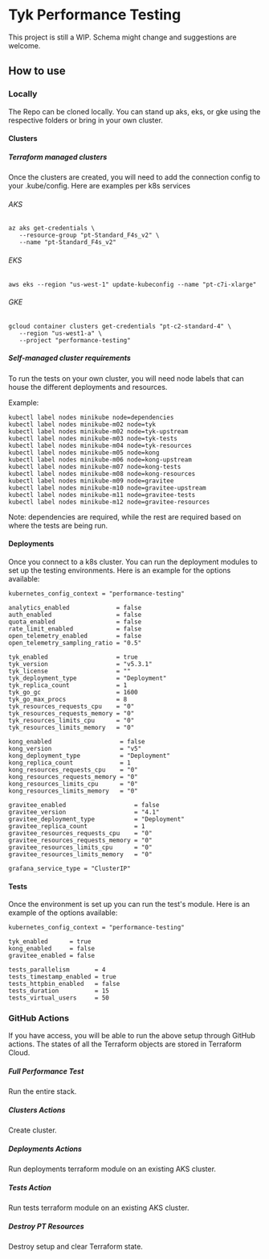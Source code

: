# Tyk Performance Testing

This project is still a WIP. Schema might change and suggestions are welcome. 

## How to use

### Locally
The Repo can be cloned locally. You can stand up aks, eks, or gke using the respective folders or bring in your own cluster. 

#### Clusters
##### Terraform managed clusters
Once the clusters are created, you will need to add the connection config to your .kube/config. Here are examples per k8s services

###### AKS
```
az aks get-credentials \
   --resource-group "pt-Standard_F4s_v2" \
   --name "pt-Standard_F4s_v2"
```

###### EKS
```
aws eks --region "us-west-1" update-kubeconfig --name "pt-c7i-xlarge"
```

###### GKE
```
gcloud container clusters get-credentials "pt-c2-standard-4" \
   --region "us-west1-a" \
   --project "performance-testing"
```

##### Self-managed cluster requirements
To run the tests on your own cluster, you will need node labels that can house the different deployments and resources.

Example:
```
kubectl label nodes minikube node=dependencies
kubectl label nodes minikube-m02 node=tyk
kubectl label nodes minikube-m02 node=tyk-upstream
kubectl label nodes minikube-m03 node=tyk-tests
kubectl label nodes minikube-m04 node=tyk-resources
kubectl label nodes minikube-m05 node=kong
kubectl label nodes minikube-m06 node=kong-upstream
kubectl label nodes minikube-m07 node=kong-tests
kubectl label nodes minikube-m08 node=kong-resources
kubectl label nodes minikube-m09 node=gravitee
kubectl label nodes minikube-m10 node=gravitee-upstream
kubectl label nodes minikube-m11 node=gravitee-tests
kubectl label nodes minikube-m12 node=gravitee-resources
```

Note: dependencies are required, while the rest are required based on where the tests are being run. 

#### Deployments
Once you connect to a k8s cluster. You can run the deployment modules to set up the testing environments. Here is an example for the options available:
```
kubernetes_config_context = "performance-testing"

analytics_enabled             = false
auth_enabled                  = false
quota_enabled                 = false
rate_limit_enabled            = false
open_telemetry_enabled        = false
open_telemetry_sampling_ratio = "0.5"

tyk_enabled                   = true
tyk_version                   = "v5.3.1"
tyk_license                   = ""
tyk_deployment_type           = "Deployment"
tyk_replica_count             = 1
tyk_go_gc                     = 1600
tyk_go_max_procs              = 8
tyk_resources_requests_cpu    = "0"
tyk_resources_requests_memory = "0"
tyk_resources_limits_cpu      = "0"
tyk_resources_limits_memory   = "0"

kong_enabled                   = false
kong_version                   = "v5"
kong_deployment_type           = "Deployment"
kong_replica_count             = 1
kong_resources_requests_cpu    = "0"
kong_resources_requests_memory = "0"
kong_resources_limits_cpu      = "0"
kong_resources_limits_memory   = "0"

gravitee_enabled                   = false
gravitee_version                   = "4.1"
gravitee_deployment_type           = "Deployment"
gravitee_replica_count             = 1
gravitee_resources_requests_cpu    = "0"
gravitee_resources_requests_memory = "0"
gravitee_resources_limits_cpu      = "0"
gravitee_resources_limits_memory   = "0"

grafana_service_type = "ClusterIP"
```

#### Tests
Once the environment is set up you can run the test's module. Here is an example of the options available:
```
kubernetes_config_context = "performance-testing"

tyk_enabled      = true
kong_enabled     = false
gravitee_enabled = false

tests_parallelism       = 4
tests_timestamp_enabled = true
tests_httpbin_enabled   = false
tests_duration          = 15
tests_virtual_users     = 50
```

### GitHub Actions
If you have access, you will be able to run the above setup through GitHub actions. The states of all the Terraform objects are stored in Terraform Cloud. 

##### Full Performance Test
Run the entire stack.

##### Clusters Actions
Create cluster.

##### Deployments Actions
Run deployments terraform module on an existing AKS cluster.

##### Tests Action
Run tests terraform module on an existing AKS cluster.

##### Destroy PT Resources
Destroy setup and clear Terraform state. 
